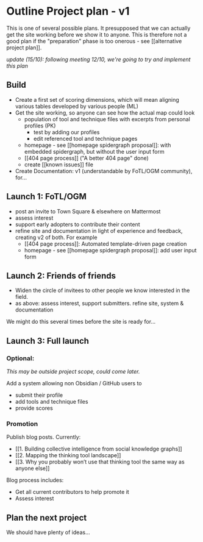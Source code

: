 # Outline Project plan - v1

This is one of several possible plans. It presupposed that we can actually get the site working before we show it to anyone. This is therefore not a good plan if the "preparation" phase is too onerous - see [[alternative project plan]].

*update (15/10): following meeting 12/10, we're going to try and implement this plan*

## Build
* Create a first set of scoring dimensions, which will mean aligning various tables developed by various people (ML)
* Get the site working, so anyone can see how the actual map could look
	* population of tool and technique files with excerpts from personal profiles (PK)
		* test by adding our profiles
		* edit referenced tool and technique pages
	* homepage - see [[homepage spidergraph proposal]]: with embedded spidergraph, but without the user input form
	* [[404 page process]] ("A better 404 page" done)
	* create [[known issues]] file
* Create Documentation: v1 (understandable by FoTL/OGM community), for...

## Launch 1: FoTL/OGM

* post an invite to Town Square & elsewhere on Mattermost
* assess interest
* support early adopters to contribute their content
* refine site and documentation in light of experience and feedback, creating v2 of both. For example
	* [[404 page process]]: Automated template-driven page creation
	* homepage - see [[homepage spidergraph proposal]]: add user input form

## Launch 2: Friends of friends

* Widen the circle of invitees to other people we know interested in the field.
* as above:  assess interest, support submitters. refine site, system & documentation

We might do this several times before the site is ready for...

## Launch 3: Full launch

### Optional: 

*This may be outside project scope, could come later.* 

Add a system allowing non Obsidian / GitHub users to 
* submit their profile
* add tools and technique files
* provide scores

### Promotion

Publish blog posts. Currently:

* [[1. Building collective intelligence from social knowledge graphs]]
* [[2. Mapping the thinking tool landscape]]
* [[3. Why you probably won’t use that thinking tool the same way as anyone else]]

Blog process includes:

- Get all current contributors to help promote it
- Assess interest

## Plan the next project

We should have plenty of ideas...


